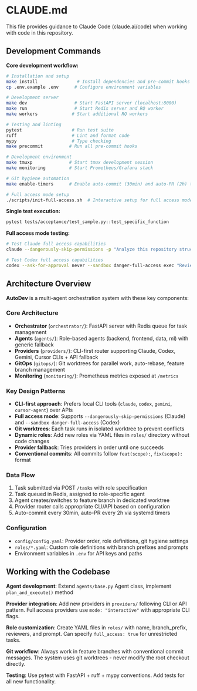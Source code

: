 # CLAUDE.md

This file provides guidance to Claude Code (claude.ai/code) when working with code in this repository.

## Development Commands

**Core development workflow:**
```bash
# Installation and setup
make install               # Install dependencies and pre-commit hooks
cp .env.example .env      # Configure environment variables

# Development server
make dev                  # Start FastAPI server (localhost:8000)
make run                  # Start Redis server and RQ worker
make workers             # Start additional RQ workers

# Testing and linting
pytest                   # Run test suite
ruff                     # Lint and format code
mypy                     # Type checking  
make precommit          # Run all pre-commit hooks

# Development environment
make tmuxp              # Start tmux development session
make monitoring         # Start Prometheus/Grafana stack

# Git hygiene automation
make enable-timers      # Enable auto-commit (30min) and auto-PR (2h) timers

# Full access mode setup
./scripts/init-full-access.sh  # Interactive setup for full access mode
```

**Single test execution:**
```bash
pytest tests/acceptance/test_sample.py::test_specific_function
```

**Full access mode testing:**
```bash
# Test Claude full access capabilities
claude --dangerously-skip-permissions -p "Analyze this repository structure"

# Test Codex full access capabilities
codex --ask-for-approval never --sandbox danger-full-access exec "Review codebase architecture"
```

## Architecture Overview

**AutoDev** is a multi-agent orchestration system with these key components:

### Core Architecture
- **Orchestrator** (`orchestrator/`): FastAPI server with Redis queue for task management
- **Agents** (`agents/`): Role-based agents (backend, frontend, data, ml) with generic fallback
- **Providers** (`providers/`): CLI-first router supporting Claude, Codex, Gemini, Cursor CLIs + API fallback
- **GitOps** (`gitops/`): Git worktrees for parallel work, auto-rebase, feature branch management
- **Monitoring** (`monitoring/`): Prometheus metrics exposed at `/metrics`

### Key Design Patterns
- **CLI-first approach**: Prefers local CLI tools (`claude`, `codex`, `gemini`, `cursor-agent`) over APIs
- **Full access mode**: Supports `--dangerously-skip-permissions` (Claude) and `--sandbox danger-full-access` (Codex)
- **Git worktrees**: Each task runs in isolated worktree to prevent conflicts
- **Dynamic roles**: Add new roles via YAML files in `roles/` directory without code changes
- **Provider fallback**: Tries providers in order until one succeeds
- **Conventional commits**: All commits follow `feat(scope):`, `fix(scope):` format

### Data Flow
1. Task submitted via POST `/tasks` with role specification
2. Task queued in Redis, assigned to role-specific agent
3. Agent creates/switches to feature branch in dedicated worktree
4. Provider router calls appropriate CLI/API based on configuration
5. Auto-commit every 30min, auto-PR every 2h via systemd timers

### Configuration
- `config/config.yaml`: Provider order, role definitions, git hygiene settings
- `roles/*.yaml`: Custom role definitions with branch prefixes and prompts
- Environment variables in `.env` for API keys and paths

## Working with the Codebase

**Agent development**: Extend `agents/base.py` Agent class, implement `plan_and_execute()` method

**Provider integration**: Add new providers in `providers/` following CLI or API pattern. Full access providers use `mode: "interactive"` with appropriate CLI flags.

**Role customization**: Create YAML files in `roles/` with name, branch_prefix, reviewers, and prompt. Can specify `full_access: true` for unrestricted tasks.

**Git workflow**: Always work in feature branches with conventional commit messages. The system uses git worktrees - never modify the root checkout directly.

**Testing**: Use pytest with FastAPI + ruff + mypy conventions. Add tests for all new functionality.